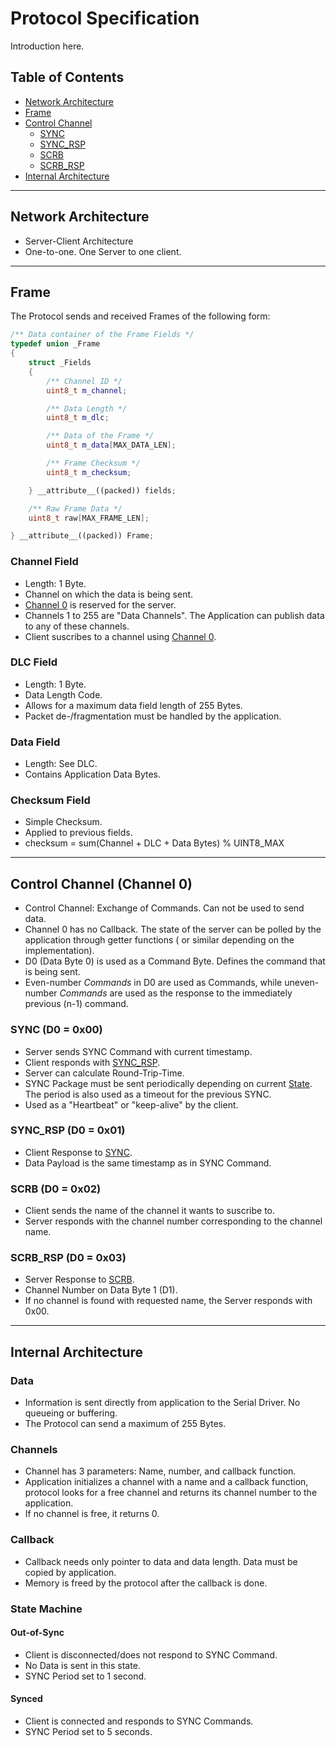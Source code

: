 # Protocol Specification

Introduction here.

## Table of Contents

- [Network Architecture](#network-architecture)
- [Frame](#frame)
- [Control Channel](#control-channel-channel-0)
  - [SYNC](#sync-d0--0x00)
  - [SYNC_RSP](#sync_rsp-d0--0x01)
  - [SCRB](#scrb-d0--0x02)
  - [SCRB_RSP](#scrb_rsp-d0--0x03)
- [Internal Architecture](#internal-architecture)

---

## Network Architecture

- Server-Client Architecture
- One-to-one. One Server to one client.

---

## Frame

The Protocol sends and received Frames of the following form:

```cpp
/** Data container of the Frame Fields */
typedef union _Frame
{
    struct _Fields
    {
        /** Channel ID */
        uint8_t m_channel;

        /** Data Length */
        uint8_t m_dlc;

        /** Data of the Frame */
        uint8_t m_data[MAX_DATA_LEN];

        /** Frame Checksum */
        uint8_t m_checksum;

    } __attribute__((packed)) fields;

    /** Raw Frame Data */
    uint8_t raw[MAX_FRAME_LEN];

} __attribute__((packed)) Frame;
```

### Channel Field

- Length: 1 Byte.
- Channel on which the data is being sent.
- [Channel 0](#control-channel-channel-0) is reserved for the server.
- Channels 1 to 255 are "Data Channels". The Application can publish data to any of these channels.
- Client suscribes to a channel using [Channel 0](#control-channel-channel-0).

### DLC Field

- Length: 1 Byte.
- Data Length Code.
- Allows for a maximum data field length of 255 Bytes.
- Packet de-/fragmentation must be handled by the application.

### Data Field

- Length: See DLC.
- Contains Application Data Bytes.

### Checksum Field

- Simple Checksum.
- Applied to previous fields.
- checksum = sum(Channel + DLC + Data Bytes) % UINT8_MAX

---

## Control Channel (Channel 0)

- Control Channel: Exchange of Commands. Can not be used to send data.
- Channel 0 has no Callback. The state of the server can be polled by the application through getter functions ( or similar depending on the implementation).
- D0 (Data Byte 0) is used as a Command Byte. Defines the command that is being sent.
- Even-number *Commands* in D0 are used as Commands, while uneven-number *Commands* are used as the response to the immediately previous (n-1) command.

### SYNC (D0 = 0x00)

- Server sends SYNC Command with current timestamp.
- Client responds with [SYNC_RSP](#sync_rsp-d0--0x01).
- Server can calculate Round-Trip-Time.
- SYNC Package must be sent periodically depending on current [State](#state-machine). The period is also used as a timeout for the previous SYNC.
- Used as a "Heartbeat" or "keep-alive" by the client.

### SYNC_RSP (D0 = 0x01)

- Client Response to [SYNC](#sync-d0--0x00).
- Data Payload is the same timestamp as in SYNC Command.

### SCRB (D0 = 0x02)

- Client sends the name of the channel it wants to suscribe to.
- Server responds with the channel number corresponding to the channel name.

### SCRB_RSP (D0 = 0x03)

- Server Response to [SCRB](#scrb-d0--0x02).
- Channel Number on Data Byte 1 (D1).
- If no channel is found with requested name, the Server responds with 0x00.

---

## Internal Architecture

### Data

- Information is sent directly from application to the Serial Driver. No queueing or buffering.
- The Protocol can send a maximum of 255 Bytes.

### Channels

- Channel has 3 parameters: Name, number, and callback function.
- Application initializes a channel with a name and a callback function, protocol looks for a free channel and returns its channel number to the application.
- If no channel is free, it returns 0.

### Callback

- Callback needs only pointer to data and data length. Data must be copied by application.
- Memory is freed by the protocol after the callback is done.

### State Machine

#### Out-of-Sync

- Client is disconnected/does not respond to SYNC Command.
- No Data is sent in this state.
- SYNC Period set to 1 second.

#### Synced

- Client is connected and responds to SYNC Commands.
- SYNC Period set to 5 seconds.
